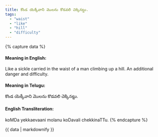 ```yaml
---
title: కొండ యెక్కేవాని మొలను కొడవలి చెక్కినట్టు.
tags:
  - "waist"
  - "like"
  - "hill"
  - "difficulty"
---
```


{% capture data %}
#### Meaning in English:
Like a sickle carried in the waist of a man climbing up a hill.
An additional danger and difficulty.

#### Meaning in Telugu:
కొండ యెక్కేవాని మొలను కొడవలి చెక్కినట్టు.

#### English Transliteration:
koMDa yekkaevaani molanu koDavali chekkinaTTu.
{% endcapture %}

{{ data | markdownify }}

